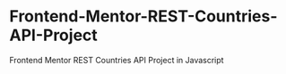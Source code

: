 # Frontend-Mentor-REST-Countries-API-Project
Frontend Mentor REST Countries API Project in Javascript
